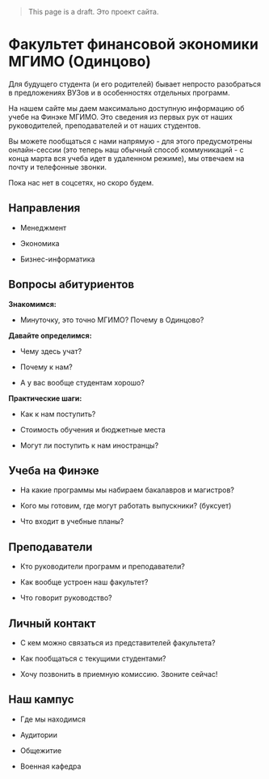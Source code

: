 > This page is a  draft. Это проект сайта.

Факультет финансовой экономики МГИМО (Одинцово)
===============================================

Для будущего студента (и его родителей) бывает непросто разобраться в
предложениях ВУЗов и в особенностях отдельных программ.

На нашем сайте мы даем максимально доступную информацию об учебе на
Финэке МГИМО. Это сведения из первых рук от наших руководителей,
преподавателей и от наших студентов.

Вы можете пообщаться с нами напрямую - для этого предусмотрены онлайн-сессии (это теперь наш обычный способ коммуникаций - с конца марта вся учеба идет в удаленном режиме), мы отвечаем на почту и телефонные звонки.

Пока нас нет в соцсетях, но скоро будем.

Направления
-----------

-   Менеджмент

-   Экономика

-   Бизнес-информатика

Вопросы абитуриентов
--------------------

**Знакомимся:**

-   Минуточку, это точно МГИМО? Почему в Одинцово?

**Давайте определимся:**

-   Чему здесь учат?

-   Почему к нам?

-   А у вас вообще студентам хорошо?

**Практические шаги:**

-   Как к нам поступить?

-   Стоимость обучения и бюджетные места

-   Могут ли поступить к нам иностранцы?

Учеба на Финэке
---------------

-   На какие программы мы набираем бакалавров и магистров?

-   Кого мы готовим, где могут работать выпускники? (буксует)

-   Что входит в учебные планы?

Преподаватели
-------------

-   Кто руководители программ и преподаватели?

-   Как вообще устроен наш факультет?

-   Что говорит руководство?

Личный контакт
--------------

-   С кем можно связаться из представителей факультета?

-   Как пообщаться с текущими студентами?

-   Хочу позвонить в приемную комиссию. Звоните сейчас!

Наш кампус
----------

-   Где мы находимся

-   Аудитории

-   Общежитие

-   Военная кафедра
